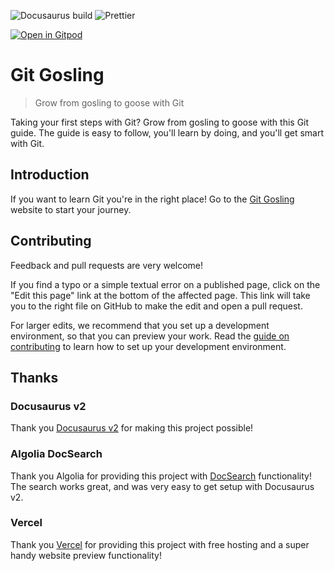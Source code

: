 ![Docusaurus build](https://github.com/HonkingGoose/git-gosling/workflows/Docusaurus%20build/badge.svg)
![Prettier](https://github.com/HonkingGoose/git-gosling/workflows/Prettier/badge.svg)

[![Open in Gitpod](https://gitpod.io/button/open-in-gitpod.svg)](https://gitpod.io/from-referrer/)

# Git Gosling

> Grow from gosling to goose with Git

Taking your first steps with Git?
Grow from gosling to goose with this Git guide.
The guide is easy to follow, you'll learn by doing, and you'll get smart with Git.

## Introduction

If you want to learn Git you're in the right place!
Go to the [Git Gosling](https://git-gosling.vercel.app/) website to start your journey.

## Contributing

Feedback and pull requests are very welcome!

If you find a typo or a simple textual error on a published page, click on the "Edit this page" link at the bottom of the affected page.
This link will take you to the right file on GitHub to make the edit and open a pull request.

For larger edits, we recommend that you set up a development environment, so that you can preview your work.
Read the [guide on contributing](.github/contributing.md) to learn how to set up your development environment.

## Thanks

### Docusaurus v2

Thank you [Docusaurus v2](https://docusaurus.io/) for making this project possible!

### Algolia DocSearch

Thank you Algolia for providing this project with [DocSearch](https://docsearch.algolia.com/) functionality!
The search works great, and was very easy to get setup with Docusaurus v2.

### Vercel

Thank you [Vercel](https://vercel.com/) for providing this project with free hosting and a super handy website preview functionality!
